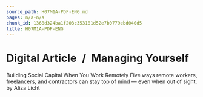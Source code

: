 ```yaml
---
source_path: H07M1A-PDF-ENG.md
pages: n/a-n/a
chunk_id: 1368d324ba1f203c353181d52e7b0779ebd040d5
title: H07M1A-PDF-ENG
---
```

# Digital Article / Managing Yourself

Building Social Capital When You Work Remotely Five ways remote workers, freelancers, and contractors can stay top of mind — even when out of sight. by Aliza Licht
